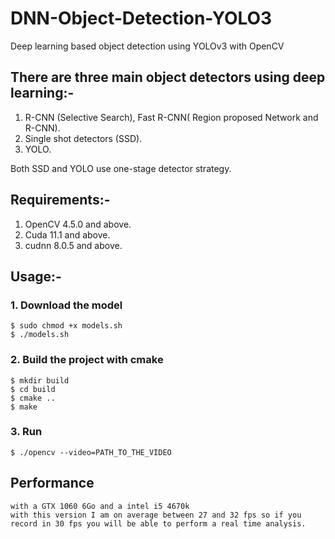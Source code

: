 # DNN-Object-Detection-YOLO3
Deep learning based object detection using YOLOv3 with OpenCV

## There are three main object detectors using deep learning:-

1. R-CNN (Selective Search), Fast R-CNN( Region proposed Network and R-CNN).  
2. Single shot detectors (SSD).  
3. YOLO.  

Both SSD and YOLO use one-stage detector strategy.  

## Requirements:-  

1. OpenCV 4.5.0 and above.
2. Cuda 11.1 and above.
3. cudnn 8.0.5 and above.

## Usage:-  

### 1. Download the model
    $ sudo chmod +x models.sh
    $ ./models.sh

### 2. Build the project with cmake
    $ mkdir build
    $ cd build
    $ cmake ..
    $ make
### 3. Run
    $ ./opencv --video=PATH_TO_THE_VIDEO
    
## Performance
    with a GTX 1060 6Go and a intel i5 4670k
    with this version I am on average between 27 and 32 fps so if you record in 30 fps you will be able to perform a real time analysis.
